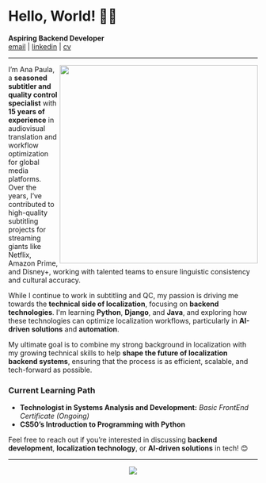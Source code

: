 # Hello, World! 🖖🏻  

**Aspiring Backend Developer**  
[email](mailto:badaro_ap@proton.me) | [linkedin](https://linkedin.com/in/apbadaro) | [cv](https://apbadaro.tiiny.site)  

---
<img align="right" src="https://github.com/user-attachments/assets/bf5b27b6-19a4-4fa0-9e75-e8971bc7a6f8" width="400">

I’m Ana Paula, a **seasoned subtitler and quality control specialist** with **15 years of experience** in audiovisual translation and workflow optimization for global media platforms. Over the years, I’ve contributed to high-quality subtitling projects for streaming giants like Netflix, Amazon Prime, and Disney+, working with talented teams to ensure linguistic consistency and cultural accuracy.  

While I continue to work in subtitling and QC, my passion is driving me towards the **technical side of localization**, focusing on **backend technologies**. I'm learning **Python**, **Django**, and **Java**, and exploring how these technologies can optimize localization workflows, particularly in **AI-driven solutions** and **automation**.  

My ultimate goal is to combine my strong background in localization with my growing technical skills to help **shape the future of localization backend systems**, ensuring that the process is as efficient, scalable, and tech-forward as possible.

### Current Learning Path
- **Technologist in Systems Analysis and Development:** *Basic FrontEnd Certificate (Ongoing)*  
- **CS50’s Introduction to Programming with Python**  

Feel free to reach out if you’re interested in discussing **backend development**, **localization technology**, or **AI-driven solutions** in tech! 😊

---
<p align="center">
  <img src="https://skillicons.dev/icons?i=python,java,javascript,django,git,github,vscode,html,css,markdown,ai" />
</p>
